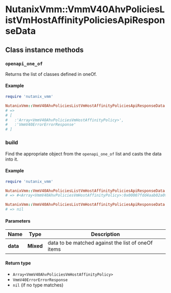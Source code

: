 # NutanixVmm::VmmV40AhvPoliciesListVmHostAffinityPoliciesApiResponseData

## Class instance methods

### `openapi_one_of`

Returns the list of classes defined in oneOf.

#### Example

```ruby
require 'nutanix_vmm'

NutanixVmm::VmmV40AhvPoliciesListVmHostAffinityPoliciesApiResponseData.openapi_one_of
# =>
# [
#   :'Array<VmmV40AhvPoliciesVmHostAffinityPolicy>',
#   :'VmmV40ErrorErrorResponse'
# ]
```

### build

Find the appropriate object from the `openapi_one_of` list and casts the data into it.

#### Example

```ruby
require 'nutanix_vmm'

NutanixVmm::VmmV40AhvPoliciesListVmHostAffinityPoliciesApiResponseData.build(data)
# => #<Array<VmmV40AhvPoliciesVmHostAffinityPolicy>:0x00007fdd4aab02a0>

NutanixVmm::VmmV40AhvPoliciesListVmHostAffinityPoliciesApiResponseData.build(data_that_doesnt_match)
# => nil
```

#### Parameters

| Name | Type | Description |
| ---- | ---- | ----------- |
| **data** | **Mixed** | data to be matched against the list of oneOf items |

#### Return type

- `Array<VmmV40AhvPoliciesVmHostAffinityPolicy>`
- `VmmV40ErrorErrorResponse`
- `nil` (if no type matches)

